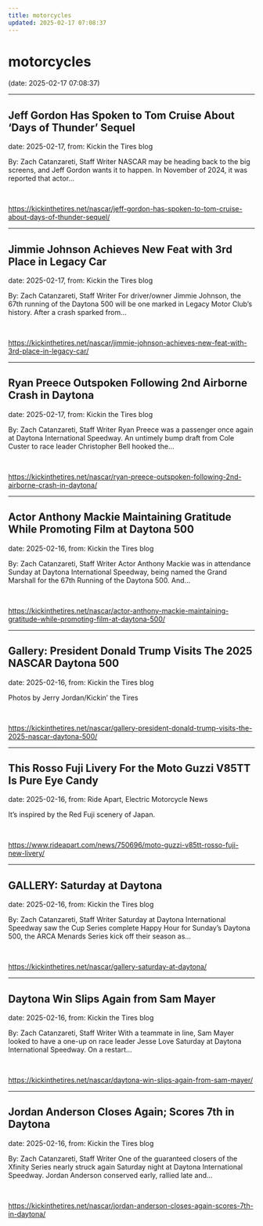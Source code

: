 ```yaml
---
title: motorcycles
updated: 2025-02-17 07:08:37
---
```


# motorcycles

(date: 2025-02-17 07:08:37)

---

## Jeff Gordon Has Spoken to Tom Cruise About ‘Days of Thunder’ Sequel

date: 2025-02-17, from: Kickin the Tires blog

By: Zach Catanzareti, Staff Writer NASCAR may be heading back to the big screens, and Jeff Gordon wants it to happen. In November of 2024, it was reported that actor&#8230;  

<br> 

<https://kickinthetires.net/nascar/jeff-gordon-has-spoken-to-tom-cruise-about-days-of-thunder-sequel/>

---

## Jimmie Johnson Achieves New Feat with 3rd Place in Legacy Car

date: 2025-02-17, from: Kickin the Tires blog

By: Zach Catanzareti, Staff Writer For driver/owner Jimmie Johnson, the 67th running of the Daytona 500 will be one marked in Legacy Motor Club&#8217;s history. After a crash sparked from&#8230;  

<br> 

<https://kickinthetires.net/nascar/jimmie-johnson-achieves-new-feat-with-3rd-place-in-legacy-car/>

---

## Ryan Preece Outspoken Following 2nd Airborne Crash in Daytona

date: 2025-02-17, from: Kickin the Tires blog

By: Zach Catanzareti, Staff Writer Ryan Preece was a passenger once again at Daytona International Speedway. An untimely bump draft from Cole Custer to race leader Christopher Bell hooked the&#8230;  

<br> 

<https://kickinthetires.net/nascar/ryan-preece-outspoken-following-2nd-airborne-crash-in-daytona/>

---

## Actor Anthony Mackie Maintaining Gratitude While Promoting Film at Daytona 500

date: 2025-02-16, from: Kickin the Tires blog

By: Zach Catanzareti, Staff Writer Actor Anthony Mackie was in attendance Sunday at Daytona International Speedway, being named the Grand Marshall for the 67th Running of the Daytona 500. And&#8230;  

<br> 

<https://kickinthetires.net/nascar/actor-anthony-mackie-maintaining-gratitude-while-promoting-film-at-daytona-500/>

---

## Gallery: President Donald Trump Visits The 2025 NASCAR Daytona 500

date: 2025-02-16, from: Kickin the Tires blog

Photos by Jerry Jordan/Kickin&#8217; the Tires 

<br> 

<https://kickinthetires.net/nascar/gallery-president-donald-trump-visits-the-2025-nascar-daytona-500/>

---

## This Rosso Fuji Livery For the Moto Guzzi V85TT Is Pure Eye Candy

date: 2025-02-16, from: Ride Apart, Electric Motorcycle News

It’s inspired by the Red Fuji scenery of Japan. 
 

<br> 

<https://www.rideapart.com/news/750696/moto-guzzi-v85tt-rosso-fuji-new-livery/>

---

## GALLERY: Saturday at Daytona

date: 2025-02-16, from: Kickin the Tires blog

By: Zach Catanzareti, Staff Writer Saturday at Daytona International Speedway saw the Cup Series complete Happy Hour for Sunday&#8217;s Daytona 500, the ARCA Menards Series kick off their season as&#8230;  

<br> 

<https://kickinthetires.net/nascar/gallery-saturday-at-daytona/>

---

## Daytona Win Slips Again from Sam Mayer

date: 2025-02-16, from: Kickin the Tires blog

By: Zach Catanzareti, Staff Writer With a teammate in line, Sam Mayer looked to have a one-up on race leader Jesse Love Saturday at Daytona International Speedway. On a restart&#8230;  

<br> 

<https://kickinthetires.net/nascar/daytona-win-slips-again-from-sam-mayer/>

---

## Jordan Anderson Closes Again; Scores 7th in Daytona

date: 2025-02-16, from: Kickin the Tires blog

By: Zach Catanzareti, Staff Writer One of the guaranteed closers of the Xfinity Series nearly struck again Saturday night at Daytona International Speedway. Jordan Anderson conserved early, rallied late and&#8230;  

<br> 

<https://kickinthetires.net/nascar/jordan-anderson-closes-again-scores-7th-in-daytona/>


